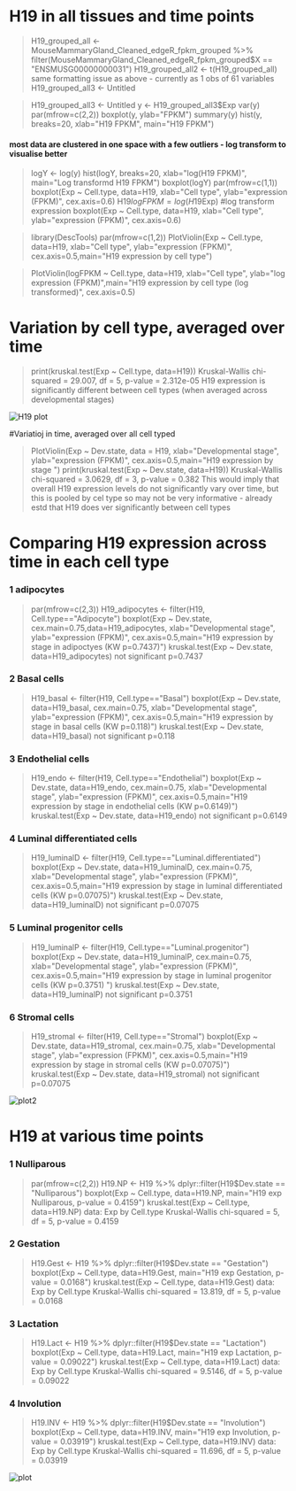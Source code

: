 # H19 in all tissues and time points

> H19_grouped_all <- MouseMammaryGland_Cleaned_edgeR_fpkm_grouped %>% filter(MouseMammaryGland_Cleaned_edgeR_fpkm_grouped$X == "ENSMUSG00000000031")
> H19_grouped_all2 <- t(H19_grouped_all)
same formatting issue as above - currently as 1 obs of 61 variables
> H19_grouped_all3 <- Untitled

> H19_grouped_all3 <- Untitled
> y <- H19_grouped_all3$Exp
> var(y)
> par(mfrow=c(2,2))
> boxplot(y, ylab="FPKM")
> summary(y)
> hist(y, breaks=20, xlab="H19 FPKM", main="H19 FPKM")

#### most data are clustered in one space with a few outliers - log transform to visualise better
> logY <- log(y) 
> hist(logY, breaks=20, xlab="log(H19 FPKM)", main="Log transformd H19 FPKM")
> boxplot(logY)
> par(mfrow=c(1,1))
> boxplot(Exp ~ Cell.type, data=H19, xlab="Cell type", ylab="expression (FPKM)", cex.axis=0.6)
> H19$logFPKM = log(H19$Exp) #log transform expression
> boxplot(Exp ~ Cell.type, data=H19, xlab="Cell type", ylab="expression (FPKM)", cex.axis=0.6)


> library(DescTools)
> par(mfrow=c(1,2))
> PlotViolin(Exp ~ Cell.type, data=H19, xlab="Cell type", ylab="expression (FPKM)", cex.axis=0.5,main="H19 expression by cell type")

> PlotViolin(logFPKM ~ Cell.type, data=H19, xlab="Cell type", ylab="log expression (FPKM)",main="H19 expression by cell type (log transformed)", cex.axis=0.5)

# Variation by cell type, averaged over time 
> print(kruskal.test(Exp ~ Cell.type, data=H19))
Kruskal-Wallis chi-squared = 29.007, df = 5, p-value = 2.312e-05
H19 expression is significantly different between cell types (when averaged across developmental stages)

![H19 plot](https://github.com/AFS-Part-II-Projects/Jemima_Becker/blob/main/Screenshot%202021-01-22%20at%2016.41.06.png)

#Variatioj in time, averaged over all cell typed
> PlotViolin(Exp ~ Dev.state, data = H19, xlab="Developmental stage", ylab="expression (FPKM)", cex.axis=0.5,main="H19 expression by stage ")
> print(kruskal.test(Exp ~ Dev.state, data=H19))
Kruskal-Wallis chi-squared = 3.0629, df = 3, p-value = 0.382
This would imply that overall H19 expression levels do not significantly vary over time, but this is pooled by cel type so may not be very informative - already estd that H19 does ver significantly between cell types


# Comparing H19 expression across time in each cell type
### 1 adipocytes
> par(mfrow=c(2,3))
> H19_adipocytes <- filter(H19, Cell.type=="Adipocyte")
> boxplot(Exp ~ Dev.state, cex.main=0.75,data=H19_adipocytes, xlab="Developmental stage", ylab="expression (FPKM)", cex.axis=0.5,main="H19 expression by stage in adipoctyes (KW p=0.7437)")
> kruskal.test(Exp ~ Dev.state, data=H19_adipocytes)
not significant p=0.7437

### 2 Basal cells
> H19_basal <- filter(H19, Cell.type=="Basal")
> boxplot(Exp ~ Dev.state, data=H19_basal, cex.main=0.75, xlab="Developmental stage", ylab="expression (FPKM)", cex.axis=0.5,main="H19 expression by stage in basal cells (KW p=0.118)")
> kruskal.test(Exp ~ Dev.state, data=H19_basal)
not significant p=0.118

### 3 Endothelial cells
> H19_endo <- filter(H19, Cell.type=="Endothelial")
> boxplot(Exp ~ Dev.state, data=H19_endo, cex.main=0.75, xlab="Developmental stage", ylab="expression (FPKM)", cex.axis=0.5,main="H19 expression by stage in endothelial cells (KW p=0.6149)")
> kruskal.test(Exp ~ Dev.state, data=H19_endo)
not significant p=0.6149

### 4 Luminal differentiated cells
> H19_luminalD <- filter(H19, Cell.type=="Luminal.differentiated")
> boxplot(Exp ~ Dev.state, data=H19_luminalD, cex.main=0.75, xlab="Developmental stage", ylab="expression (FPKM)", cex.axis=0.5,main="H19 expression by stage in luminal differentiated cells (KW p=0.07075)")
> kruskal.test(Exp ~ Dev.state, data=H19_luminalD)
not significant p=0.07075

### 5 Luminal progenitor cells
> H19_luminalP <- filter(H19, Cell.type=="Luminal.progenitor")
> boxplot(Exp ~ Dev.state, data=H19_luminalP, cex.main=0.75, xlab="Developmental stage", ylab="expression (FPKM)", cex.axis=0.5,main="H19 expression by stage in luminal progenitor cells (KW p=0.3751) ")
> kruskal.test(Exp ~ Dev.state, data=H19_luminalP)
not significant p=0.3751

### 6 Stromal cells
> H19_stromal <- filter(H19, Cell.type=="Stromal")
> boxplot(Exp ~ Dev.state, data=H19_stromal, cex.main=0.75, xlab="Developmental stage", ylab="expression (FPKM)", cex.axis=0.5,main="H19 expression by stage in stromal cells (KW p=0.07075)")
> kruskal.test(Exp ~ Dev.state, data=H19_stromal)
not significant p=0.07075

![plot2](https://github.com/AFS-Part-II-Projects/Jemima_Becker/blob/main/H19%20expression%20by%20cell%20type%20at%20time%20points.png)


# H19 at various time points

### 1 Nulliparous
> par(mfrow=c(2,2))
> H19.NP <- H19 %>% dplyr::filter(H19$Dev.state == "Nulliparous")
> boxplot(Exp ~ Cell.type, data=H19.NP, main="H19 exp Nulliparous, p-value = 0.4159")
> kruskal.test(Exp ~ Cell.type, data=H19.NP)
data:  Exp by Cell.type
Kruskal-Wallis chi-squared = 5, df = 5, p-value = 0.4159

### 2 Gestation
> H19.Gest <- H19 %>% dplyr::filter(H19$Dev.state == "Gestation")
> boxplot(Exp ~ Cell.type, data=H19.Gest, main="H19 exp Gestation, p-value = 0.0168")
> kruskal.test(Exp ~ Cell.type, data=H19.Gest)
data:  Exp by Cell.type
Kruskal-Wallis chi-squared = 13.819, df = 5, p-value = 0.0168

### 3 Lactation
> H19.Lact <- H19 %>% dplyr::filter(H19$Dev.state == "Lactation")
> boxplot(Exp ~ Cell.type, data=H19.Lact, main="H19 exp Lactation, p-value = 0.09022")
> kruskal.test(Exp ~ Cell.type, data=H19.Lact)
data:  Exp by Cell.type
Kruskal-Wallis chi-squared = 9.5146, df = 5, p-value = 0.09022


### 4 Involution
> H19.INV <- H19 %>% dplyr::filter(H19$Dev.state == "Involution")
> boxplot(Exp ~ Cell.type, data=H19.INV, main="H19 exp Involution, p-value = 0.03919")
> kruskal.test(Exp ~ Cell.type, data=H19.INV)
data:  Exp by Cell.type
Kruskal-Wallis chi-squared = 11.696, df = 5, p-value = 0.03919

![plot](https://github.com/AFS-Part-II-Projects/Jemima_Becker/blob/main/h19%20exp%20by%20time%20point%20and%20cell%20type.png)
